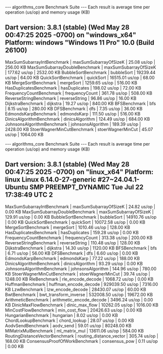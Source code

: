 --- algorithms_core Benchmark Suite ---
Each result is average time per operation (us/op) and memory usage (KB)

Dart version: 3.8.1 (stable) (Wed May 28 00:47:25 2025 -0700) on "windows_x64"
Platform: windows "Windows 11 Pro" 10.0 (Build 26100)
---

MaxSumSubarrayIntBenchmark     | maxSumSubarrayOfSizeK<int>     |      25.08 us/op |   256.00 KB
MaxSumSubarrayDoubleBenchmark  | maxSumSubarrayOfSizeK<double>  |     177.62 us/op |  2532.00 KB
BubbleSortBenchmark            | bubbleSort                     |   19239.44 us/op |    64.00 KB
QuickSortBenchmark             | quickSort                      |   16515.01 us/op |    68.00 KB
MergeSortBenchmark             | mergeSort                      |    1259.65 us/op |   516.00 KB
HasDuplicatesBenchmark         | hasDuplicates                  |     198.02 us/op |    72.00 KB
FrequencyCountBenchmark        | frequencyCount                 |     361.78 us/op |   508.00 KB
ReverseStringBenchmark         | reverseString                  |      96.86 us/op |    16.00 KB
DijkstraBenchmark              | dijkstra                       |      19.27 us/op |   840.00 KB
BFSBenchmark                   | bfs                            |       8.15 us/op |   280.00 KB
DFSBenchmark                   | dfs                            |       7.35 us/op |    36.00 KB
EdmondsKarpBenchmark           | edmondsKarp                    |     111.50 us/op |   516.00 KB
DinicsAlgorithmBenchmark       | dinicsAlgorithm                |     124.49 us/op |   684.00 KB
JohnsonsAlgorithmBenchmark     | johnsonsAlgorithm              |     189.39 us/op |  2428.00 KB
StoerWagnerMinCutBenchmark     | stoerWagnerMinCut              |      45.07 us/op |  1064.00 KB




--- algorithms_core Benchmark Suite ---
Each result is average time per operation (us/op) and memory usage (KB)

Dart version: 3.8.1 (stable) (Wed May 28 00:47:25 2025 -0700) on "linux_x64"
Platform: linux Linux 6.14.0-27-generic #27~24.04.1-Ubuntu SMP PREEMPT_DYNAMIC Tue Jul 22 17:38:49 UTC 2
---

MaxSumSubarrayIntBenchmark     | maxSumSubarrayOfSizeK<int>     |      24.82 us/op |     0.00 KB
MaxSumSubarrayDoubleBenchmark  | maxSumSubarrayOfSizeK<double>  |     129.91 us/op |     0.00 KB
BubbleSortBenchmark            | bubbleSort                     |   14910.76 us/op |     0.00 KB
QuickSortBenchmark             | quickSort                      |   10072.58 us/op |     0.00 KB
MergeSortBenchmark             | mergeSort                      |    1010.46 us/op |   128.00 KB
HasDuplicatesBenchmark         | hasDuplicates                  |     159.28 us/op |     0.00 KB
FrequencyCountBenchmark        | frequencyCount                 |     313.38 us/op |   200.00 KB
ReverseStringBenchmark         | reverseString                  |     110.48 us/op |   128.00 KB
DijkstraBenchmark              | dijkstra                       |      14.30 us/op |  1120.00 KB
BFSBenchmark                   | bfs                            |       6.71 us/op |    56.00 KB
DFSBenchmark                   | dfs                            |       6.60 us/op |     0.00 KB
EdmondsKarpBenchmark           | edmondsKarp                    |      77.22 us/op |   188.00 KB
DinicsAlgorithmBenchmark       | dinicsAlgorithm                |      93.29 us/op |     0.00 KB
JohnsonsAlgorithmBenchmark     | johnsonsAlgorithm              |     144.96 us/op |   780.00 KB
StoerWagnerMinCutBenchmark     | stoerWagnerMinCut              |      39.74 us/op |  1248.00 KB
RleBenchmark                   | rle_encode_decode              |    1068.72 us/op |     0.00 KB
HuffmanBenchmark               | huffman_encode_decode          |  929039.50 us/op |  7316.00 KB
LzwBenchmark                   | lzw_encode_decode              |   28430.07 us/op |    60.00 KB
BwtBenchmark                   | bwt_transform_inverse          |  532008.50 us/op | 19672.00 KB
ArithmeticBenchmark            | arithmetic_encode_decode       |    3496.24 us/op |     0.00 KB
DinicMaxFlowBenchmark          | dinic_max_flow                 |   10262.05 us/op |  1016.00 KB
MinCostFlowBenchmark           | min_cost_flow                  |   20426.63 us/op |     0.00 KB
HungarianBenchmark             | hungarian                      |       8.02 us/op |     0.00 KB
ChordLookupBenchmark           | chord_lookup                   |      28.07 us/op |     0.00 KB
AodvSendBenchmark              | aodv_send                      |      59.01 us/op | 80248.00 KB
MlMatrixMulBenchmark           | ml_matrix_mul                  |   13611.06 us/op |   584.00 KB
RoutingDistanceVectorBenchmark | routing_distance_vector        |     305.74 us/op |   168.00 KB
ConsensusProofOfWorkBenchmark  | consensus_pow                  |       0.11 us/op |     0.00 KB